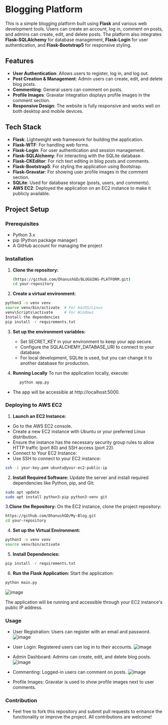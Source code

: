 # Blogging Platform

This is a simple blogging platform built using **Flask** and various web development tools. Users can create an account, log in, comment on posts, and admins can create, edit, and delete posts. The platform also integrates **Flask-SQLAlchemy** for database management, **Flask-Login** for user authentication, and **Flask-Bootstrap5** for responsive styling.

## Features

- **User Authentication**: Allows users to register, log in, and log out.
- **Post Creation & Management**: Admin users can create, edit, and delete blog posts.
- **Commenting**: General users can comment on posts.
- **Profile Images**: Gravatar integration displays profile images in the comment section.
- **Responsive Design**: The website is fully responsive and works well on both desktop and mobile devices.
  
## Tech Stack

- **Flask**: Lightweight web framework for building the application.
- **Flask-WTF**: For handling web forms.
- **Flask-Login**: For user authentication and session management.
- **Flask-SQLAlchemy**: For interacting with the SQLite database.
- **Flask-CKEditor**: For rich text editing in blog posts and comments.
- **Flask-Bootstrap5**: For styling the application using Bootstrap.
- **Flask-Gravatar**: For showing user profile images in the comment section.
- **SQLite**: Used for database storage (posts, users, and comments).
- **AWS EC2**: Deployed the application on an EC2 instance to make it publicly available.

## Project Setup

### Prerequisites

- Python 3.x
- pip (Python package manager)
- A GitHub account for managing the project

### Installation

1. **Clone the repository:**

   ```bash
   (https://github.com/DhanushGD/BLOGGING-PLATFORM.git)
   cd your-repository
2. **Create a virtual environment:**
  ```bash
  python3 -m venv venv
  source venv/bin/activate  # For macOS/Linux
  venv\Scripts\activate     # For Windows
  Install the dependencies
  pip install -r requirements.txt
```
3. **Set up the environment variables:**
   - Set SECRET_KEY in your environment to keep your app secure.
   - Configure the SQLALCHEMY_DATABASE_URI to connect to your database.
   - For local development, SQLite is used, but you can change it to another database for production.

4. **Running Locally** 
   To run the application locally, execute:
    ```bash
       python app.py
- The app will be accessible at http://localhost:5000.

### Deploying to AWS EC2

1. **Launch an EC2 Instance:**
  - Go to the AWS EC2 console.
  - Create a new EC2 instance with Ubuntu or your preferred Linux distribution.
  - Ensure the instance has the necessary security group rules to allow HTTP traffic (port 80) and SSH access (port 22).
  - Connect to Your EC2 Instance:
  - Use SSH to connect to your EC2 instance:
  ```bash
  ssh -i your-key.pem ubuntu@your-ec2-public-ip
  ```
2. **Install Required Software:**
  Update the server and install required dependencies like Python, pip, and Git:
  ```bash
  sudo apt update
  sudo apt install python3-pip python3-venv git
  ```
3.**Clone the Repository:**
  On the EC2 instance, clone the project repository:
  ```bash
  https://github.com/DhanushGD/My-Blog.git
  cd your-repository
  ```
4. **Set up the Virtual Environment:**
  ```bash
  python3 -m venv venv
  source venv/bin/activate
```
5. **Install Dependencies:**
  ```bash
  pip install -r requirements.txt
```
6. **Run the Flask Application:**
Start the application:
```bash
python main.py
```
![image](https://github.com/user-attachments/assets/d4a4d14b-1234-46ea-b297-8c9a43e73817)

The application will be running and accessible through your EC2 instance's public IP address.

### Usage
  - User Registration: Users can register with an email and password.
    ![image](https://github.com/user-attachments/assets/64ba04b9-a63e-4a4e-babf-cc3c461292e4)

  - User Login: Registered users can log in to their accounts.
    ![image](https://github.com/user-attachments/assets/4224dc4b-6946-4978-80a0-3285f21d2df8)

  - Admin Dashboard: Admins can create, edit, and delete blog posts.
    ![image](https://github.com/user-attachments/assets/86f29aab-87b1-4f04-a135-e89678eab5c7)

  - Commenting: Logged-in users can comment on posts.
    ![image](https://github.com/user-attachments/assets/79ca5296-697a-44d9-acc3-1cd5c57dbdc5)

  - Profile Images: Gravatar is used to show profile images next to user comments.
  
### Contribution
  - Feel free to fork this repository and submit pull requests to enhance the functionality or improve the project. All contributions are welcome!




